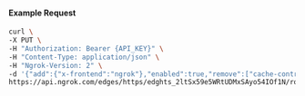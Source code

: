 <!-- Code generated for API Clients. DO NOT EDIT. -->

#### Example Request

```bash
curl \
-X PUT \
-H "Authorization: Bearer {API_KEY}" \
-H "Content-Type: application/json" \
-H "Ngrok-Version: 2" \
-d '{"add":{"x-frontend":"ngrok"},"enabled":true,"remove":["cache-control"]}' \
https://api.ngrok.com/edges/https/edghts_2ltSx59e5WRtUDMxSAyo54IOf1N/routes/edghtsrt_2ltSx3Xnmzh3DKZgrL3LASHnSmx/request_headers
```
